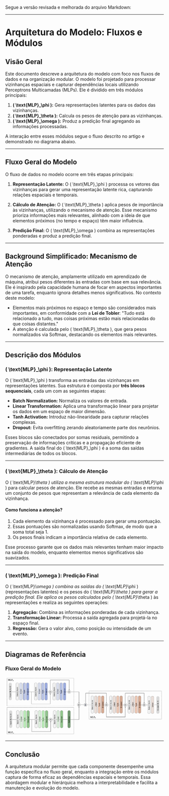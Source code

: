 Segue a versão revisada e melhorada do arquivo Markdown:

---

# Arquitetura do Modelo: Fluxos e Módulos

## **Visão Geral**

Este documento descreve a arquitetura do modelo com foco nos fluxos de dados e na organização modular. O modelo foi projetado para processar vizinhanças espaciais e capturar dependências locais utilizando Perceptrons Multicamadas (MLPs). Ele é dividido em três módulos principais:

1. **\( \text{MLP}_\phi \):** Gera representações latentes para os dados das vizinhanças.
2. **\( \text{MLP}_\theta \):** Calcula os pesos de atenção para as vizinhanças.
3. **\( \text{MLP}_\omega \):** Produz a predição final agregando as informações processadas.

A interação entre esses módulos segue o fluxo descrito no artigo e demonstrado no diagrama abaixo.

---

## **Fluxo Geral do Modelo**

O fluxo de dados no modelo ocorre em três etapas principais:

1. **Representação Latente:** 
   O \( \text{MLP}_\phi \) processa os vetores das vizinhanças para gerar uma representação latente rica, capturando relações espaciais e temporais.

2. **Cálculo de Atenção:**
   O \( \text{MLP}_\theta \) aplica pesos de importância às vizinhanças, utilizando o mecanismo de atenção. Esse mecanismo prioriza informações mais relevantes, alinhado com a ideia de que elementos próximos (no tempo e espaço) têm maior influência.

3. **Predição Final:**
   O \( \text{MLP}_\omega \) combina as representações ponderadas e produz a predição final.

---

## **Background Simplificado: Mecanismo de Atenção**

O mecanismo de atenção, amplamente utilizado em aprendizado de máquina, atribui pesos diferentes às entradas com base em sua relevância. Ele é inspirado pela capacidade humana de focar em aspectos importantes de uma tarefa, enquanto ignora detalhes menos significativos. No contexto deste modelo:

- Elementos mais próximos no espaço e tempo são considerados mais importantes, em conformidade com a **Lei de Tobler**: "Tudo está relacionado a tudo, mas coisas próximas estão mais relacionadas do que coisas distantes."
- A atenção é calculada pelo \( \text{MLP}_\theta \), que gera pesos normalizados via Softmax, destacando os elementos mais relevantes.

---

## **Descrição dos Módulos**

### **\( \text{MLP}_\phi \): Representação Latente**
O \( \text{MLP}_\phi \) transforma as entradas das vizinhanças em representações latentes. Sua estrutura é composta por **três blocos sequenciais**, cada um com as seguintes etapas:
- **Batch Normalization:** Normaliza os valores de entrada.
- **Linear Transformation:** Aplica uma transformação linear para projetar os dados em um espaço de maior dimensão.
- **Tanh Activation:** Introduz não-linearidade para capturar relações complexas.
- **Dropout:** Evita overfitting zerando aleatoriamente parte dos neurônios.

Esses blocos são conectados por somas residuais, permitindo a preservação de informações críticas e a propagação eficiente de gradientes. A saída final do \( \text{MLP}_\phi \) é a soma das saídas intermediárias de todos os blocos.

---

### **\( \text{MLP}_\theta \): Cálculo de Atenção**
O \( \text{MLP}_\theta \) utiliza a mesma estrutura modular do \( \text{MLP}_\phi \) para calcular pesos de atenção. Ele recebe as mesmas entradas e retorna um conjunto de pesos que representam a relevância de cada elemento da vizinhança.

#### **Como funciona a atenção?**
1. Cada elemento da vizinhança é processado para gerar uma pontuação.
2. Essas pontuações são normalizadas usando Softmax, de modo que a soma total seja 1.
3. Os pesos finais indicam a importância relativa de cada elemento.

Esse processo garante que os dados mais relevantes tenham maior impacto na saída do modelo, enquanto elementos menos significativos são suavizados.

---

### **\( \text{MLP}_\omega \): Predição Final**
O \( \text{MLP}_\omega \) combina as saídas do \( \text{MLP}_\phi \) (representações latentes) e os pesos do \( \text{MLP}_\theta \) para gerar a predição final. Ele aplica os pesos calculados pelo \( \text{MLP}_\theta \) às representações e realiza as seguintes operações:

1. **Agregação:** Combina as informações ponderadas de cada vizinhança.
2. **Transformação Linear:** Processa a saída agregada para projetá-la no espaço final.
3. **Regressão:** Gera o valor alvo, como posição ou intensidade de um evento.

---

## **Diagramas de Referência**

### **Fluxo Geral do Modelo**
![Fluxo do Modelo](figures/neural_network_architecture.png)


---


## **Conclusão**

A arquitetura modular permite que cada componente desempenhe uma função específica no fluxo geral, enquanto a integração entre os módulos captura de forma eficaz as dependências espaciais e temporais. Essa abordagem modular e hierárquica melhora a interpretabilidade e facilita a manutenção e evolução do modelo.

